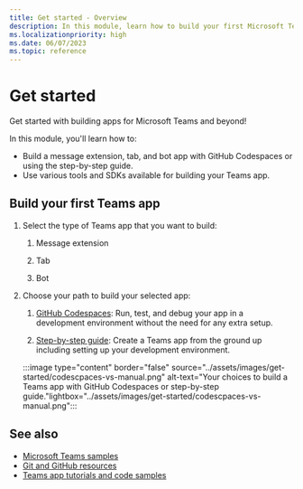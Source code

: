 ```yaml
---
title: Get started - Overview
description: In this module, learn how to build your first Microsoft Teams app, understand app capabilities, and software development kits (SDKs).
ms.localizationpriority: high
ms.date: 06/07/2023
ms.topic: reference
---
```


# Get started

Get started with building apps for Microsoft Teams and beyond!

In this module, you'll learn how to:

* Build a message extension, tab, and bot app with GitHub Codespaces or using the step-by-step guide.
* Use various tools and SDKs available for building your Teams app.

## Build your first Teams app

1. Select the type of Teams app that you want to build:

    1. Message extension

    1. Tab

    2. Bot

2. Choose your path to build your selected app:

    1. [GitHub Codespaces](build-your-first-app.md#github-codespaces): Run, test, and debug your app in a development environment without the need for any extra setup.

    2. [Step-by-step guide](build-your-first-app.md#step-by-step-guide): Create a Teams app from the ground up including setting up your development environment.

   :::image type="content" border="false" source="../assets/images/get-started/codescpaces-vs-manual.png" alt-text="Your choices to build a Teams app with GitHub Codespaces or step-by-step guide."lightbox="../assets/images/get-started/codescpaces-vs-manual.png":::

## See also

* [Microsoft Teams samples](https://github.com/OfficeDev/Microsoft-Teams-Samples#microsoft-teams-samples)
* [Git and GitHub resources](/contribute/additional-resources)
* [Teams app tutorials and code samples](teams-toolkit-tutorial.md)
